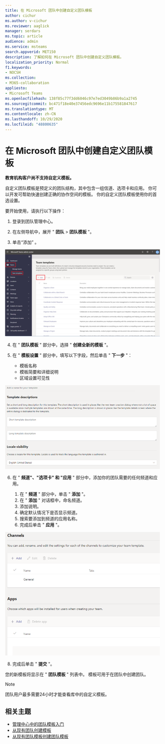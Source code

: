 ```yaml
---
title: 在 Microsoft 团队中创建自定义团队模板
author: cichur
ms.author: v-cichur
ms.reviewer: aaglick
manager: serdars
ms.topic: article
audience: admin
ms.service: msteams
search.appverid: MET150
description: 了解如何在 Microsoft 团队中创建自定义团队模板。
localization_priority: Normal
f1.keywords:
- NOCSH
ms.collection:
- M365-collaboration
appliesto:
- Microsoft Teams
ms.openlocfilehash: 138f85c77f3dd6046c97e7ed3049b86b9a1a2745
ms.sourcegitcommit: bc471f18e40e37456edc9696e11b175581847617
ms.translationtype: MT
ms.contentlocale: zh-CN
ms.lasthandoff: 10/29/2020
ms.locfileid: "48800635"
---
```

# <a name="create-a-custom-team-template-in-microsoft-teams"></a>在 Microsoft 团队中创建自定义团队模板

**教育机构客户尚不支持自定义模板。**

自定义团队模板是预定义的团队结构，其中包含一组信道、选项卡和应用。 你可以开发可帮助快速创建正确的协作空间的模板。 你的自定义团队模板使用你的首选设置。  

要开始使用，请执行以下操作：

1. 登录到团队管理中心。

2. 在左侧导航中，展开 " **团队**  >  **团队模板** "。

3. 单击“添加”  。

!["团队模板" 对话框的图像，其中突出显示了 "添加"。](media/team-templates-new.png)

4. 在 " **团队模板** " 部分中，选择 " **创建全新的模板** "。

5. 在 " **模板设置** " 部分中，填写以下字段，然后单击 " **下一步** "：
    - 模板名称
    - 模板简要和详细说明
    - 区域设置可见性  

!["团队模板设置命名" 对话框的图像。](media/template-add-a-name.png)

6. 在 " **频道"、"选项卡" 和 "应用** " 部分中，添加你的团队需要的任何频道和应用。

    1. 在 " **频道** " 部分中，单击 " **添加** "。
    2. 在 " **添加** " 对话框中，命名频道。
    3. 添加说明。
    4. 确定默认情况下是否显示频道。
    5. 搜索要添加到频道的应用名称。
    6. 完成后单击 " **应用** "。

![团队模板频道、选项卡和应用屏幕的图像。](media/template-channels-tabs-apps.png)

8. 完成后单击 " **提交** "。

您的新模板将显示在 " **团队模板** " 列表中。 模板可用于在团队中创建团队。

> [!Note]
> 团队用户最多需要24小时才能查看库中的自定义模板。

## <a name="related-topics"></a>相关主题

- [管理中心中的团队模板入门](get-started-with-teams-templates-in-the-admin-console.md)
- [从现有团队创建模板](create-template-from-existing-team.md)
- [从现有团队模板创建团队模板](create-template-from-existing-template.md)

